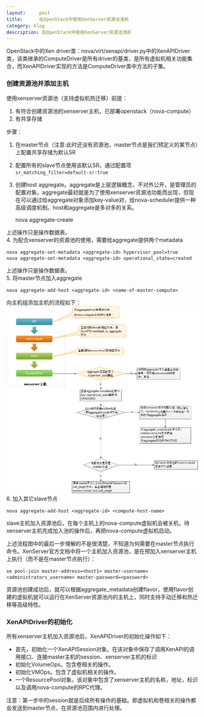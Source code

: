 ```yaml
---
layout:     post
title:      在OpenStack中使用XenServer资源池浅析
category: blog
description: 在OpenStack中使用XenServer资源池浅析
---
```


OpenStack中的Xen driver类：nova/virt/xenapi/driver.py中的XenAPIDriver类，该类继承的ComputeDriver是所有driver的基类，是所有虚拟机相关功能集合，而XenAPIDriver实现的方法是ComputeDriver类中方法的子集。

### 创建资源池并添加主机

使用xenserver资源池（支持虚拟机热迁移）前提：  
1. 有符合创建资源池的xenserver主机，已部署openstack（nova-compute）  
2. 有共享存储

步骤：  
1. 在master节点（注意:此时还没有资源池，master节点是我们预定义的某节点）上配置共享存储为默认SR  
2. 配置所有的slave节点使用该默认SR，通过配置项`sr_matching_filter=default-sr:true`  
3. 创建host aggregate。aggregate是上层逻辑概念，不对外公开，是管理员的配置对象。aggregate最初就是为了使用xenserver资源池功能而出现，但现在可以通过给aggregate对象添加key-value对，给nova-scheduler提供一种高级调度机制。host和aggregate是多对多的关系。

    nova aggregate-create <name-for-pool> <availability-zone>
    
上述操作只是操作数据表。  
4. 为配合xenserver的资源池的使用，需要给aggregate提供两个metadata

    nova aggregate-set-metadata <aggregate-id> hypervisor_pool=true
    nova aggregate-set-metadata <aggregate-id> operational_state=created
    
上述操作只是操作数据表。  
5. 将master节点加入aggregate

    nova aggregate-add-host <aggregate-id> <name-of-master-compute>
    
向主机组添加主机的流程如下：  
![流程图](/images/blog/openstack-using-xenserver/1.png)  
6. 加入其它slave节点

    nova aggregate-add-host <aggregate-id> <compute-host-name>
    
slave主机加入资源池后，在每个主机上的nova-compute虚拟机会被关机，待xenserver主机完成加入池的操作后，再把nova-compute虚拟机启动。

上述流程图中的最后一步理解的不是很清楚，不知道为何需要在master节点执行命令。XenServer官方文档中将一个主机加入资源池，是在预加入xenserver主机上执行（而不是在master节点执行）：

    xe pool-join master-address=<host1> master-username=<administrators_username> master-password=<password>

资源池创建成功后，就可以根据aggregate_metadata创建flavor，使用flavor创建的虚拟机就可以运行在XenServer资源池内的主机上，同时支持手动迁移和热迁移等高级特性。

### XenAPIDriver的初始化

所有xenserver主机加入资源池后，XenAPIDriver的初始化操作如下：

- 首先，初始化一个XenAPISession对象。在该对象中保存了调用XenAPI的调用接口、连接master主机的session、xenserver主机的标识
- 初始化VolumeOps。包含卷相关的操作。
- 初始化VMOps。包含了虚拟机相关的操作。
- 一个ResourcePool对象。该对象中包含了xenserver主机的名称，地址，标识以及调用nova-compute的RPC代理。

注意：第一步中的session就是后续所有操作的基础。即虚拟机和卷相关的操作都会发送到master节点，在资源池范围内进行处理。
